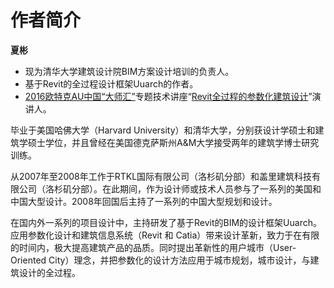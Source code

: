 # 作者简介

**夏彬**

- 现为清华大学建筑设计院BIM方案设计培训的负责人。
- 基于Revit的全过程设计框架Uuarch的作者。
- [2016欧特克AU中国“大师汇”](http://au2016.xyideas.com/speaker/speaker.html?type=Mg==)专题技术讲座“[Revit全过程的参数化建筑设计](http://au2016.xyideas.com/schedule/schedule.html?type=Mg==&date=1478102400)”演讲人。

毕业于美国哈佛大学（Harvard University）和清华大学，分别获设计学硕士和建筑学硕士学位，并且曾经在美国德克萨斯州A&M大学接受两年的建筑学博士研究训练。

从2007年至2008年工作于RTKL国际有限公司（洛杉矶分部）和盖里建筑科技有限公司（洛杉矶分部）。在此期间，作为设计师或技术人员参与了一系列的美国和中国大型设计。2008年回国后主持了一系列的中国大型规划和设计。

在国内外一系列的项目设计中，主持研发了基于Revit的BIM的设计框架Uuarch。应用参数化设计和建筑信息系统（Revit 和 Catia）带来设计革新，致力于在有限的时间内，极大提高建筑产品的品质。同时提出革新性的用户城市（User-Oriented City）理念，并把参数化的设计方法应用于城市规划，城市设计，与建筑设计的全过程。